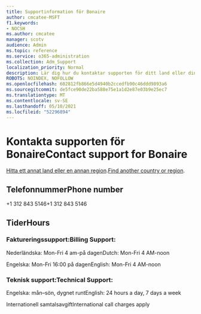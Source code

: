 ```yaml
---
title: Supportinformation för Bonaire
author: cmcatee-MSFT
f1.keywords:
- NOCSH
ms.author: cmcatee
manager: scotv
audience: Admin
ms.topic: reference
ms.service: o365-administration
ms.collection: Adm_Support
localization_priority: Normal
description: Lär dig hur du kontaktar supporten för ditt land eller din region.
ROBOTS: NOINDEX, NOFOLLOW
ms.openlocfilehash: 602812fb866e5d4940b2ccedfb90c46ddd9893a6
ms.sourcegitcommit: de5fce90de22ba588e75e1a1d2e87e03b9e25ec7
ms.translationtype: MT
ms.contentlocale: sv-SE
ms.lasthandoff: 05/10/2021
ms.locfileid: "52296894"
---
```

# <a name="contact-support-for-bonaire"></a><span data-ttu-id="62832-103">Kontakta supporten för Bonaire</span><span class="sxs-lookup"><span data-stu-id="62832-103">Contact support for Bonaire</span></span>

<span data-ttu-id="62832-104">[Hitta ett annat land eller en annan region](../../business-video/get-help-support.md).</span><span class="sxs-lookup"><span data-stu-id="62832-104">[Find another country or region](../../business-video/get-help-support.md).</span></span>

## <a name="phone-number"></a><span data-ttu-id="62832-105">Telefonnummer</span><span class="sxs-lookup"><span data-stu-id="62832-105">Phone number</span></span>
<span data-ttu-id="62832-106">+1 312 843 5146</span><span class="sxs-lookup"><span data-stu-id="62832-106">+1 312 843 5146</span></span>

## <a name="hours"></a><span data-ttu-id="62832-107">Tider</span><span class="sxs-lookup"><span data-stu-id="62832-107">Hours</span></span>
### <a name="billing-support"></a><span data-ttu-id="62832-108">Faktureringssupport:</span><span class="sxs-lookup"><span data-stu-id="62832-108">Billing Support:</span></span>

<span data-ttu-id="62832-109">Nederländska: Mon-Fri 4 am-på dagen</span><span class="sxs-lookup"><span data-stu-id="62832-109">Dutch: Mon-Fri 4 AM-noon</span></span>

<span data-ttu-id="62832-110">Engelska: Mon-Fri 16:00 på dagen</span><span class="sxs-lookup"><span data-stu-id="62832-110">English: Mon-Fri 4 AM-noon</span></span>

### <a name="technical-support"></a><span data-ttu-id="62832-111">Teknisk support:</span><span class="sxs-lookup"><span data-stu-id="62832-111">Technical Support:</span></span>

<span data-ttu-id="62832-112">Engelska: mån–sön, dygnet runt</span><span class="sxs-lookup"><span data-stu-id="62832-112">English: 24 hours a day, 7 days a week</span></span>

<span data-ttu-id="62832-113">Internationell samtalsavgift</span><span class="sxs-lookup"><span data-stu-id="62832-113">International call charges apply</span></span>
